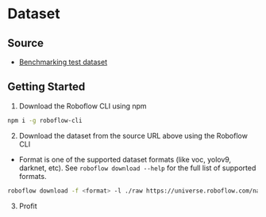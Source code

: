 # Dataset

## Source

- [Benchmarking test dataset](https://universe.roboflow.com/nanjing-university-eotbh/valorantyolov8/dataset/2)

## Getting Started

1. Download the Roboflow CLI using npm

```zsh
npm i -g roboflow-cli
```

2. Download the dataset from the source URL above using the Roboflow CLI

- Format is one of the supported dataset formats (like voc, yolov9, darknet, etc). See `roboflow download --help` for the full list of supported formats.

```zsh
roboflow download -f <format> -l ./raw https://universe.roboflow.com/nanjing-university-eotbh/valorantyolov8/dataset/2
```

3. Profit

